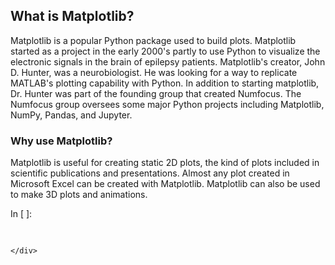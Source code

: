 
## What is Matplotlib?
Matplotlib is a popular Python package used to build plots. Matplotlib started as a project in the early 2000's partly to use Python to visualize the electronic signals in the brain of epilepsy patients. Matplotlib's creator, John D. Hunter, was a neurobiologist. He was looking for a way to replicate MATLAB's plotting capability with Python. In addition to starting matplotlib, Dr. Hunter was part of the founding group that created Numfocus. The Numfocus group oversees some major Python projects including Matplotlib, NumPy, Pandas, and Jupyter.
### Why use Matplotlib?
Matplotlib is useful for creating static 2D plots, the kind of plots included in scientific publications and presentations. Almost any plot created in Microsoft Excel can be created with Matplotlib. Matplotlib can also be used to make 3D plots and animations.
<div class="cell border-box-sizing code_cell rendered">
<div class="input">
<div class="prompt input_prompt">In&nbsp;[&nbsp;]:</div>
<div class="inner_cell">
    <div class="input_area">
<div class=" highlight hl-ipython3"><pre><span></span> 
</pre></div>

    </div>
</div>
</div>

</div>
 


